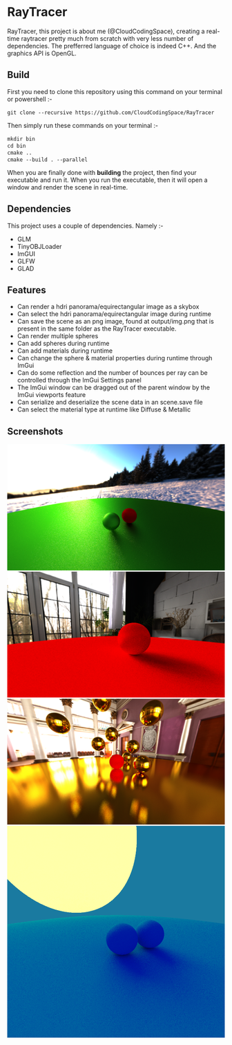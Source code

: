 # RayTracer
RayTracer, this project is about me (@CloudCodingSpace), creating a real-time raytracer pretty much from scratch with very less number of dependencies.
The prefferred language of choice is indeed C++. And the graphics API is OpenGL.

## Build
First you need to clone this repository using this command on your terminal or powershell :- 
    

    git clone --recursive https://github.com/CloudCodingSpace/RayTracer



Then simply run these commands on your terminal :-  
    

    mkdir bin
    cd bin  
    cmake ..  
    cmake --build . --parallel


When you are finally done with **building** the project, then find your executable and run it.
When you run the executable, then it will open a window and render the scene in real-time.

## Dependencies
This project uses a couple of dependencies. Namely :- 
- GLM
- TinyOBJLoader
- ImGUI
- GLFW
- GLAD

## Features
 - Can render a hdri panorama/equirectangular image as a skybox
 - Can select the hdri panorama/equirectangular image during runtime
 - Can save the scene as an png image, found at output/img.png that is present in the same folder as the RayTracer executable.
 - Can render multiple spheres
 - Can add spheres during runtime
 - Can add materials during runtime
 - Can change the sphere & material properties during runtime through ImGui
 - Can do some reflection and the number of bounces per ray can be controlled through the ImGui Settings panel
 - The ImGui window can be dragged out of the parent window by the ImGui viewports feature
 - Can serialize and deserialize the scene data in an scene.save file
 - Can select the material type at runtime like Diffuse & Metallic

 ## Screenshots
 ![img0](screenshots/img0.png)
 ![img1](screenshots/img1.png)
 ![img2](screenshots/img2.png)
 ![img3](screenshots/img3.png)